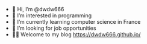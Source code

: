 - 👋 Hi, I’m @dwdw666
- 👀 I’m interested in programming
- 🌱 I’m currently learning computer science in France
- 💞️ I’m looking for job opportunities
- 🐱‍💻 Welcome to my blog https://dwdw666.github.io/

<!---
dwdw666/dwdw666 is a ✨ special ✨ repository because its `README.md` (this file) appears on your GitHub profile.
You can click the Preview link to take a look at your changes.
--->
